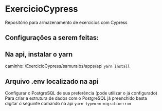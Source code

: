 # ExercicioCypress
Repositório para armazenamento de exercícios com Cypress

## Configurações a serem feitas:

## Na api, instalar o yarn
caminho: /ExercicioCypress/samuraibs/apps/api
`yarn install`

## Arquivo .env localizado na api
Configurar o PostgreSQL de sua preferência (pode utilizar o já configurado)
Para criar a extrutura de dados com o PostgreSQL já preenchido basta digitar o seguinte comando na api
`yarn typeorm migration:run`
